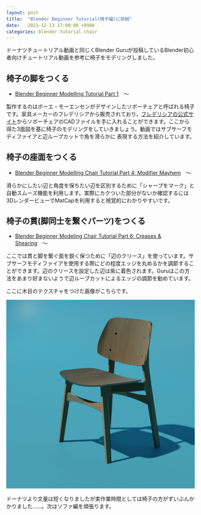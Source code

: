 ```yaml
---
layout: post
title:  "Blender Beginner Tutorial(椅子編)に挑戦"
date:   2021-12-13 17:00:00 +0900
categories: blender tutorial chair
---
```


ドーナツチュートリアル動画と同じくBlender Guruが投稿しているBlender初心者向けチュートリアル動画を参考に椅子をモデリングしました。

## 椅子の脚をつくる
- [Blender Beginner Modelling Tutorial Part 1](https://www.youtube.com/watch?v=Hf2esGA7vCc)　〜　

製作するのはボーエ・モーエンセンがデザインしたソボーチェアと呼ばれる椅子です。家具メーカーのフレデリシアから販売されており，[フレデリシアの公式サイト](https://www.fredericia.com/products/by-designer-børge-mogensen/søborg-wood-base-1.aspx?PID=63&catid=6219)からソボーチェアのCADファイルを手に入れることができます。ここから得た3面図を基に椅子のモデリングをしていきましょう。動画ではサブサーフモディファイアと辺ループカットで角を滑らかに
表現する方法を紹介しています。



## 椅子の座面をつくる
- [Blender Beginner Modelling Chair Tutorial Part 4: Modifier Mayhem](https://www.youtube.com/watch?v=BgY3QMXQYLI)　〜　

滑らかにしたい辺と角度を保ちたい辺を区別するために「シャープをマーク」と自動スムーズ機能を利用します。実際にカクついた部分がないか確認するには3DレンダービューでMatCapを利用すると視覚的にわかりやすいです。

## 椅子の貫(脚同士を繋ぐパーツ)をつくる
- [Blender Beginner Modeling Chair Tutorial Part 6: Creases & Shearing](https://www.youtube.com/watch?v=KzA5fOIq8Qw)　〜　

ここでは貫と脚を繋ぐ面を鋭く保つために「辺のクリース」を使っています。サブサーフモディファイアを使用する際にどの程度エッジを丸めるかを調節することができます。辺のクリースを設定した辺は紫に着色されます。Guruはこの方法をあまり好まないようで辺ループカットによるエッジの調節を勧めています。



ここに木目のテクスチャをつけた画像がこちらです。

<img src="/images/chair_rendered12.png" alt="chair" title="chair">


ドーナツより文量は短くなりましたが実作業時間としては椅子の方がずいぶんかかりました……。次はソファ編を頑張ります。